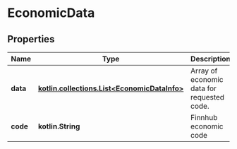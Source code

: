 
# EconomicData

## Properties
Name | Type | Description | Notes
------------ | ------------- | ------------- | -------------
**data** | [**kotlin.collections.List&lt;EconomicDataInfo&gt;**](EconomicDataInfo.md) | Array of economic data for requested code. |  [optional]
**code** | **kotlin.String** | Finnhub economic code |  [optional]



